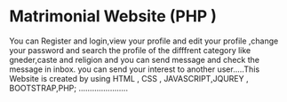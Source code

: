 #  Matrimonial Website (PHP )
You can Register and login,view your profile and edit your profile ,change your password and search the profile of the difffrent category like gneder,caste and religion and you can send message and check the message in inbox. you can send  your interest to another user.....This Website is created by using HTML , CSS , JAVASCRIPT,JQUREY , BOOTSTRAP,PHP; ......................
